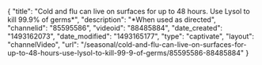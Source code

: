{
    "title": "Cold and flu can live on surfaces for up to 48 hours. Use Lysol to kill 99.9% of germs*",
    "description": "*When used as directed",
    "channelid": "85595586",
    "videoid": "88485884",
    "date_created": "1493162073",
    "date_modified": "1493165177",
    "type": "captivate",
    "layout": "channelVideo",
    "url": "\/seasonal\/cold-and-flu-can-live-on-surfaces-for-up-to-48-hours-use-lysol-to-kill-99-9-of-germs\/85595586-88485884"
}